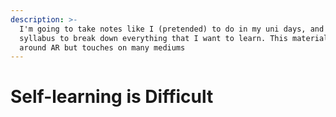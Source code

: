 ```yaml
---
description: >-
  I'm going to take notes like I (pretended) to do in my uni days, and set up a
  syllabus to break down everything that I want to learn. This material revolves
  around AR but touches on many mediums
---
```


# Self-learning is Difficult

